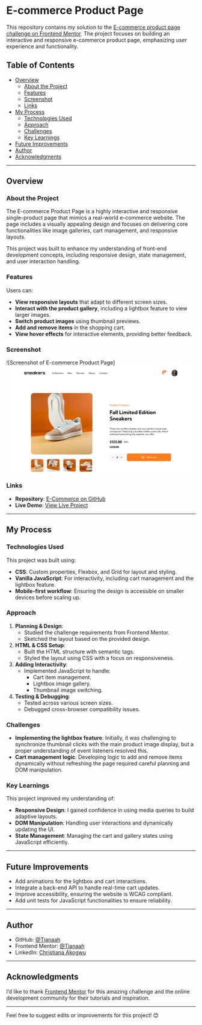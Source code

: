 # E-commerce Product Page

This repository contains my solution to the [E-commerce product page challenge on Frontend Mentor](https://www.frontendmentor.io/challenges/ecommerce-product-page-UPsZ9MJp6). The project focuses on building an interactive and responsive e-commerce product page, emphasizing user experience and functionality.

## Table of Contents

- [Overview](#overview)
  - [About the Project](#about-the-project)
  - [Features](#features)
  - [Screenshot](#screenshot)
  - [Links](#links)
- [My Process](#my-process)
  - [Technologies Used](#technologies-used)
  - [Approach](#approach)
  - [Challenges](#challenges)
  - [Key Learnings](#key-learnings)
- [Future Improvements](#future-improvements)
- [Author](#author)
- [Acknowledgments](#acknowledgments)

---

## Overview

### About the Project

The E-commerce Product Page is a highly interactive and responsive single-product page that mimics a real-world e-commerce website. The page includes a visually appealing design and focuses on delivering core functionalities like image galleries, cart management, and responsive layouts.

This project was built to enhance my understanding of front-end development concepts, including responsive design, state management, and user interaction handling.

### Features

Users can:

- **View responsive layouts** that adapt to different screen sizes.
- **Interact with the product gallery**, including a lightbox feature to view larger images.
- **Switch product images** using thumbnail previews.
- **Add and remove items** in the shopping cart.
- **View hover effects** for interactive elements, providing better feedback.

### Screenshot

![Screenshot of E-commerce Product Page]
![alt text](./images/Screenshot.jpg)

### Links

- **Repository**: [E-Commerce on GitHub](https://github.com/Tianaah/E-Commerce)
- **Live Demo**: [View Live Project](https://your-live-site-url.com)

---

## My Process

### Technologies Used

This project was built using:

- **CSS**: Custom properties, Flexbox, and Grid for layout and styling.
- **Vanilla JavaScript**: For interactivity, including cart management and the lightbox feature.
- **Mobile-first workflow**: Ensuring the design is accessible on smaller devices before scaling up.

### Approach

1. **Planning & Design**:
   - Studied the challenge requirements from Frontend Mentor.
   - Sketched the layout based on the provided design.
2. **HTML & CSS Setup**:
   - Built the HTML structure with semantic tags.
   - Styled the layout using CSS with a focus on responsiveness.
3. **Adding Interactivity**:
   - Implemented JavaScript to handle:
     - Cart item management.
     - Lightbox image gallery.
     - Thumbnail image switching.
4. **Testing & Debugging**:
   - Tested across various screen sizes.
   - Debugged cross-browser compatibility issues.

### Challenges

- **Implementing the lightbox feature**: Initially, it was challenging to synchronize thumbnail clicks with the main product image display, but a proper understanding of event listeners resolved this.
- **Cart management logic**: Developing logic to add and remove items dynamically without refreshing the page required careful planning and DOM manipulation.

### Key Learnings

This project improved my understanding of:

- **Responsive Design**: I gained confidence in using media queries to build adaptive layouts.
- **DOM Manipulation**: Handling user interactions and dynamically updating the UI.
- **State Management**: Managing the cart and gallery states using JavaScript efficiently.

---

## Future Improvements

- Add animations for the lightbox and cart interactions.
- Integrate a back-end API to handle real-time cart updates.
- Improve accessibility, ensuring the website is WCAG compliant.
- Add unit tests for JavaScript functionalities to ensure reliability.

---

## Author

- GitHub: [@Tianaah](https://github.com/Tianaah)
- Frontend Mentor: [@Tianaah](https://www.frontendmentor.io/profile/Tianaah)
- LinkedIn: [Christiana Akogwu](https://www.linkedin.com/in/christiana-akogwu)

---

## Acknowledgments

I’d like to thank [Frontend Mentor](https://www.frontendmentor.io/) for this amazing challenge and the online development community for their tutorials and inspiration.

---

Feel free to suggest edits or improvements for this project! 😊
